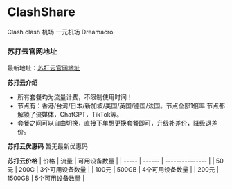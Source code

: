 # ClashShare
Clash clash 机场 一元机场 Dreamacro






### 苏打云官网地址
最新地址：[苏打云官网地址](https://s2.soda03.cc/register?code=g3kjyyZb)

**苏打云介绍**

- 所有套餐均为流量计费，不限制使用时间！
- 节点有：香港/台湾/日本/新加坡/美国/英国/德国/法国。节点全部1倍率 节点都解锁了流媒体，ChatGPT，TikTok等。
- 套餐之间可以自由切换，直接下单想更换套餐即可，升级补差价，降级退差价。 

**苏打云优惠码**
暂无最新优惠码

**苏打云价格**
| 价格  | 流量   | 可用设备数量    |
| ----- | ------ | --------------- |
| 50元  | 200G   | 3个可用设备数量 |
| 100元 | 500GB  | 4个可用设备数量 |
| 200元 | 1500GB | 5个可用设备数量 |

